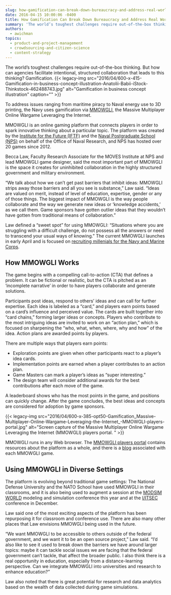 ```yaml
---
slug: how-gamification-can-break-down-bureaucracy-and-address-real-world-problems
date: 2016-04-15 10:00:06 -0400
title: How Gamification Can Break Down Bureaucracy and Address Real World Problems
summary: 'The world’s toughest challenges require out-of-the-box thinking. But how can agencies facilitate intentional, structured collaboration that leads to this thinking? Gamification. To address issues ranging from maritime piracy to Naval energy use to 3D printing, the Navy uses gamification via MMOWGLI, the Massive Multiplayer Online Wargame Leveraging the Internet. MMOWGLI is an online gaming platform that'
authors:
  - awichman
topics:
  - product-and-project-management
  - crowdsourcing-and-citizen-science
  - content-strategy
---
```


The world’s toughest challenges require out-of-the-box thinking. But how can agencies facilitate intentional, structured collaboration that leads to this thinking? Gamification. {{< legacy-img src="2016/04/600-x-415-Gamification-in-business-concept-illustration-Anatolii-Babii-iStock-Thinkstock-462488743.jpg" alt="Gamification in business concept illustration" caption="" >}}

To address issues ranging from maritime piracy to Naval energy use to 3D printing, the Navy uses gamification via [MMOWGLI](https://portal.mmowgli.nps.edu/game-wiki), the Massive Multiplayer Online Wargame Leveraging the Internet.

MMOWGLI is an online gaming platform that connects players in order to spark innovative thinking about a particular topic. The platform was created by the [Institute for the Future (IFTF)](http://www.iftf.org/) and the [Naval Postgraduate School (NPS)](http://www.nps.edu/) on behalf of the Office of Naval Research, and NPS has hosted over 20 games since 2012.

Becca Law, Faculty Research Associate for the MOVES Institute at NPS and lead MMOWGLI game designer, said the most important part of MMOWGLI is the space it creates for uninhibited collaboration in the highly structured government and military environment.

“We talk about how we can’t get past barriers that inhibit ideas: MMOWGLI strips away those barriers and all you see is substance,” Law said. “Ideas are valued on merit, instead of level of education, expertise, gender or any of those things. The biggest impact of MMOWGLI is the way people collaborate and the way we generate new ideas or ‘knowledge accidents,’ as we call them. Game sponsors have gotten outlier ideas that they wouldn’t have gotten from traditional means of collaboration.”

Law defined a “sweet spot” for using MMOWGLI: “Situations where you are struggling with a difficult challenge, do not possess all the answers or need to transcend your usual ways of knowing.” The current MMOWGLI launches in early April and is focused on [recruiting millenials for the Navy and Marine Corps](https://portal.mmowgli.nps.edu/wp/index.php/MMOWGLI/gen-y-page/).

## How MMOWGLI Works

The game begins with a compelling call-to-action (CTA) that defines a problem. It can be fictional or realistic, but the CTA is pitched as an &#8216;incomplete narrative’ in order to have players collaborate and generate solutions.

Participants post ideas, respond to others’ ideas and can call for further expertise. Each idea is labeled as a &#8220;card,&#8221; and players earn points based on a card’s influence and perceived value. The cards are built together into “card chains,” forming larger ideas or concepts. Players who contribute to the most intriguing ideas are invited to work on an “action plan,” which is focused on sharpening the &#8220;who, what, when, where, why and how&#8221; of the idea. Action plans are awarded points by players.

There are multiple ways that players earn points:

  * Exploration points are given when other participants react to a player’s idea cards.
  * Implementation points are earned when a player contributes to an action plan.
  * Game Masters can mark a player’s ideas as &#8220;super interesting.&#8221;
  * The design team will consider additional awards for the best contributions after each move of the game.

A leaderboard shows who has the most points in the game, and positions can quickly change. After the game concludes, the best ideas and concepts are considered for adoption by game sponsors.

{{< legacy-img src="2016/04/600-x-385-opt50-Gamification\_Massive-Multiplayer-Online-Wargame-Leveraging-the-Internet\_-MMOWGLI-players-portal.jpg" alt="Screen capture of the Massive Multiplayer Online Wargame Leveraging the Internet (MMOWGLI) players portal. " >}}

MMOWGLI runs in any Web browser. The [MMOWGLI players portal](https://portal.mmowgli.nps.edu/game-wiki) contains resources about the platform as a whole, and there is a [blog](https://portal.mmowgli.nps.edu/wp/) associated with each MMOWGLI game.

## Using MMOWGLI in Diverse Settings

The platform is evolving beyond traditional game settings: The National Defense University and the NATO School have used MMOWGLI in their classrooms, and it is also being used to augment a session at the [MODSIM WORLD](http://www.modsimworld.org/) modeling and simulation conference this year and at the [I/ITSEC](http://www.iitsec.org/) conference in December.

Law said one of the most exciting aspects of the platform has been repurposing it for classroom and conference use. There are also many other places that Law envisions MMOWGLI being used in the future.

“We want MMOWGLI to be accessible to others outside of the federal government, and we want it to be an open source project,” Law said. “I’d also like to see it used to break down the barriers we have around larger topics: maybe it can tackle social issues we are facing that the federal government can’t tackle, that affect the broader public. I also think there is a real opportunity in education, especially from a distance-learning perspective. Can we integrate MMOWGLI into universities and research to enhance education?”

Law also noted that there is great potential for research and data analytics based on the wealth of data collected during game simulations.
